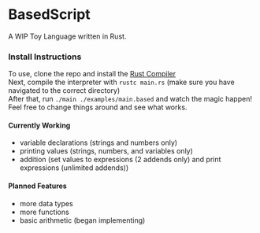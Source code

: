 # BasedScript

A WIP Toy Language written in Rust.

### Install Instructions

To use, clone the repo and install the [Rust Compiler](https://www.rust-lang.org/tools/install)\
Next, compile the interpreter with `rustc main.rs` (make sure you have navigated to the correct directory)\
After that, run `./main ./examples/main.based` and watch the magic happen! Feel free to change things around and see what works.

#### Currently Working

- variable declarations (strings and numbers only)
- printing values (strings, numbers, and variables only)
- addition (set values to expressions (2 addends only) and print expressions (unlimited addends))

#### Planned Features

- more data types
- more functions
- basic arithmetic (began implementing)
